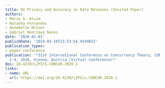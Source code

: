 ```yaml
---
title: On Privacy and Accuracy in Data Releases (Invited Paper)
authors:
- Mário S. Alvim
- Natasha Fernandes
- Annabelle McIver
- Gabriel Henrique Nunes
date: '2020-01-01'
publishDate: '2024-02-16T13:53:54.454903Z'
publication_types:
- paper-conference
publication: '*31st International Conference on Concurrency Theory, CONCUR 2020, September
  1-4, 2020, Vienna, Austria (Virtual Conference)*'
doi: 10.4230/LIPICS.CONCUR.2020.1
links:
- name: URL
  url: https://doi.org/10.4230/LIPIcs.CONCUR.2020.1
---
```

